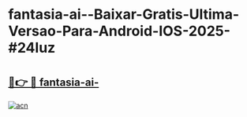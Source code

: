# fantasia-ai--Baixar-Gratis-Ultima-Versao-Para-Android-IOS-2025-#24luz

# <h2><a href="https://ainizakaria.my?title=fantasia-ai-&ref=22M">🔗👉 🔴 fantasia-ai-</a></h2>

[![acn](https://github.com/user-attachments/assets/0f9c940e-d8b0-45ae-aac7-cd30a18b3e1c)](https://ainizakaria.my?title=fantasia-ai-&ref=22M)

